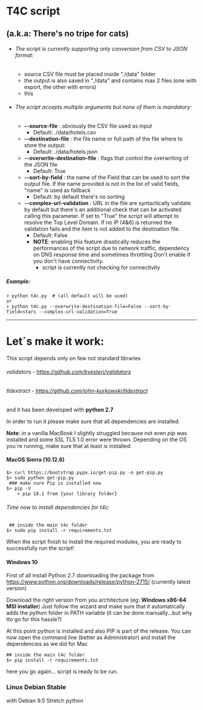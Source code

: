 # T4C script 
## (a.k.a: There's no tripe for cats)

- ###### The script is currently supporting only conversion from CSV to JSON format:   
    - source CSV file must be placed inside "./data" folder
    - the output is also saved in "./data" and contains max 2 files (one with export, the other with errors)
    - this
- ###### The script accepts multiple arguments but none of them is mandatory:
    - **--source-file** : obviously the CSV file used as input
        - Default: ./data/hotels.csv
    - **--destination-file** : the file name or full path of the file where to store the output: 
        - Default: ./data/hotels.json
    - **--overwrite-destination-file** : flags that control the overwriting of the JSON file
        - Default: True
    - **--sort-by-field** : the name of the Field that can be used to sort the output file. If the name provided is not in the list of valid fields, "name" is used as fallback
        - Default: by default there's no sorting
    - **--complex-url-validation** : URL in the file are syntactically validate by default but there's an additional check that can be activated calling this parameter. If set to "True" the script will attempt to resolve the Top Level Domain. If no IP (4&6) is returned the validation fails and the item is not added to the destination file.
        - Default: False
        - **NOTE**: enabling this feature drastically reduces the performances of the script due to network traffic, dependency on DNS response time and sometimes throttling Don't enable if you don't have connectivity.
            - script is currently not checking for connectivity

##### Example:
 ````
 > python t4c.py  # (all default will be used)
 or
 > python t4c.py --overwrite-destination-file=False --sort-by-field=stars --complex-url-validation=True
 ````
 ----
 
# Let´s make it work:
This script depends only on few not standard libraries

###### validators - https://github.com/kvesteri/validators

###### tldextract - https://github.com/john-kurkowski/tldextract

and it has been developed with **python 2.7**

In order to run it please make sure that all dependencies are installed.

**Note**: in a vanilla MacBook I slightly struggled because not even *pip* was installed and some SSL TLS 1.0 error were thrown.
Depending on the OS you´re running, make sure that at least is installed:
#### MacOS Sierra (10.12.6)
````
$> curl https://bootstrap.pypa.io/get-pip.py -o get-pip.py
$> sudo python get-pip.py
 ### make sure Pip is installed now
$> pip -V
    > pip 18.1 from {your library folder}
````
###### Time now to install dependencies for t4c:
 
````
 ## inside the main t4c folder
$> sudo pip install -r requirements.txt
````
When the script finish to install the required modules, you are ready to successfully run the script!

#### Windows 10

First of all install Python 2.7 downloading the package from
https://www.python.org/downloads/release/python-2715/ (currently latest version)

Download the right version from you architecture (eg: **Windows x86-64 MSI installer**) 
Just follow the wizard and make sure that it automatically adds the python folder in PATH variable (it can be done manually...but why tto go for this hassle?)

At this point python is installed and also PIP is part of the release.
You can now open the command line (better as Administrator) and install the dependencies as we did for Mac

````
## inside the main t4c folder
$> pip install -r requirements.txt
````

here you go again... script is ready to be run.

### Linux Debian Stable

with Debian 9.5 Stretch python



